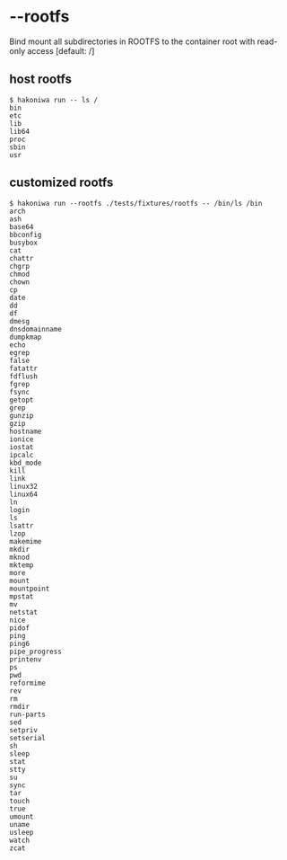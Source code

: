 # --rootfs

Bind mount all subdirectories in ROOTFS to the container root with read-only access [default: /]

## host rootfs

```console
$ hakoniwa run -- ls /
bin
etc
lib
lib64
proc
sbin
usr

```

## customized rootfs

```console
$ hakoniwa run --rootfs ./tests/fixtures/rootfs -- /bin/ls /bin
arch
ash
base64
bbconfig
busybox
cat
chattr
chgrp
chmod
chown
cp
date
dd
df
dmesg
dnsdomainname
dumpkmap
echo
egrep
false
fatattr
fdflush
fgrep
fsync
getopt
grep
gunzip
gzip
hostname
ionice
iostat
ipcalc
kbd_mode
kill
link
linux32
linux64
ln
login
ls
lsattr
lzop
makemime
mkdir
mknod
mktemp
more
mount
mountpoint
mpstat
mv
netstat
nice
pidof
ping
ping6
pipe_progress
printenv
ps
pwd
reformime
rev
rm
rmdir
run-parts
sed
setpriv
setserial
sh
sleep
stat
stty
su
sync
tar
touch
true
umount
uname
usleep
watch
zcat

```

